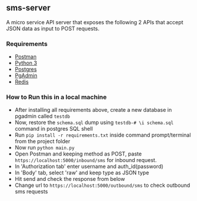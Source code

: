 ## sms-server
A micro service API server that exposes the following 2 APIs that accept JSON data as
input to POST requests.

### Requirements

* [Postman](https://www.getpostman.com/downloads/)
* [Python 3](https://www.python.org/downloads/)
* [Postgres](https://www.postgresql.org)
* [PgAdmin](https://www.pgadmin.org/download/)
* [Redis](https://https://redis.io/download/)

### How to Run this in a local machine

* After installing all requirements above, create a new database in pgadmin called `testdb`
* Now, restore the `schema.sql` dump using `testdb-# \i schema.sql` command in postgres SQL shell
* Run `pip install -r requirements.txt` inside command prompt/terminal from the project folder
* Now run `python main.py`
* Open Postman and keeping method as POST, paste `https://localhost:5000/inbound/sms` for inbound request.
* In 'Authorization tab' enter username and auth_id(password)
* In 'Body' tab, select 'raw' and keep type as JSON type
* Hit send and check the response from below
* Change url to `https://localhost:5000/outbound/sms` to check outbound sms requests
